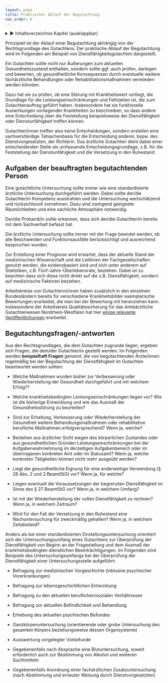 ```yaml
---
layout: page
title: Praktischer Ablauf der Begutachtung
nav_order: 6
---
```


<details markdown="block">
  <summary>
      &#9658; Inhaltsverzeichnis Kapitel (ausklappbar)
  </summary>

1. TOC
{:toc}
 </details>

   <p></p>


Prinzipiell ist der Ablauf einer Begutachtung abhängig von der
Rechtsgrundlage des Gutachtens. Der praktische Ablauf der Begutachtung
wird im Folgenden am Beispiel von Dienstfähigkeitsgutachten dargestellt.

Ein Gutachten sollte nicht nur Äußerungen zum aktuellen
Gesundheitszustand enthalten, sondern sollte ggf. auch prüfen, darlegen
und bewerten, ob gesundheitliche Konsequenzen durch eventuelle weitere
fachärztliche Behandlungen oder Rehabilitationsmaßnahmen vermieden
werden könnten.

Dazu hat sie zu prüfen, ob eine Störung mit Krankheitswert vorliegt, die
Grundlage für die Leistungseinschränkungen und Fehlzeiten ist, die zum
Gutachtenauftrag geführt haben. Insbesondere hat sie funktionelle
Auswirkungen vorliegender Krankheiten zu beschreiben, so dass andere
eine Entscheidung über die Feststellung beispielsweise der
Dienstfähigkeit oder Dienstunfähigkeit treffen können.

Gutachter/innen treffen also keine Entscheidungen, sondern erstellen
eine sachverständige Tatsachenbasis für die Entscheidung anderer, bspw.
des Dienstvorgesetzten, der Richterin. Das ärztliche Gutachten dient
dabei einer entscheidenden Stelle als umfassende Entscheidungsgrundlage,
z.B. für die Feststellung der Dienstunfähigkeit und die Versetzung in
den Ruhestand

## Aufgaben der beauftragten begutachtenden Person

Eine gutachtliche Untersuchung sollte immer wie eine standardisierte
ärztliche Untersuchung durchgeführt werden. Dabei sollte der/die
Gutachter/in Kompetenz ausstrahlen und die Untersuchung wertschätzend
und rücksichtsvoll vornehmen. Dazu sind zwingend geeignete
Räumlichkeiten und eine sachliche Atmosphäre notwendig.

Der/die Proband/in sollte erkennen, dass sich der/die Gutachter/in
bereits mit dem Sachverhalt befasst hat.

Die ärztliche Untersuchung sollte immer mit der Frage beendet werden, ob
alle Beschwerden und Funktionsausfälle berücksichtigt und ausreichend
besprochen wurden.

Zur Erstellung einer Prognose wird erwartet, dass der aktuelle Stand der
medizinischen Wissenschaft und die Leitlinien der Fachgesellschaften
genutzt werden, die evidenzbasiert sind und sich unter anderem auf
Statistiken, z.B. Fünf-Jahre-Überlebensrate, beziehen. Dabei ist zu
beachten dass sich diese nicht direkt auf die z.B. Dienstfähigkeit,
sondern auf medizinische Faktoren beziehen.

Arbeitskreise von Gutachtern/innen haben zusätzlich in den einzelnen
Bundesländern bereits für verschiedene Krankheitsbilder exemplarische
Bewertungen erarbeitet, die man bei der Bewertung mit heranziehen kann.
Insbesondere der Arbeitskreis Qualitätssicherung für das Amtsärztliche
Gutachtenwesen Nordrhein-Westfalen hat hier [einige relevante
Veröffentlichungen](https://www.lv-oegd-nrw.de/AK-QS-Verweis.htm "https://www.lv-oegd-nrw.de/AK-QS-Verweis.htm")
erarbeitet.

## Begutachtungsfragen/-antworten

Aus den Rechtsgrundlagen, die dem Gutachten zugrunde liegen, ergeben
sich Fragen, die dem/der Gutachter/in gestellt werden. Im Folgenden
werden **beispielhaft Fragen** genannt, die von begutachtenden
Ärzte/innen regelmäßig bei der Begutachtung der Dienstfähigkeit im
Gutachten beantwortet werden sollten:

  - Welche Maßnahmen wurden bisher zur Verbesserung oder
    Wiederherstellung der Gesundheit durchgeführt und mit welchem
    Erfolg??

  - Welche krankheitsbedingten Leistungseinschränkungen liegen vor? Wie
    ist die bisherige Entwicklung und wie das Ausmaß der
    Gesundheitsstörung zu beurteilen?

  - Sind zur Erhaltung, Verbesserung oder Wiederherstellung der
    Gesundheit weitere Behandlungsmaßnahmen oder rehabilitative
    berufliche Maßnahmen erfolgversprechend? Wenn ja, welche?

  - Bestehen aus ärztlicher Sicht wegen des körperlichen Zustandes oder
    aus gesundheitlichen Gründen Leistungseinschränkungen bei der
    Aufgabenwahrnehmung im derzeitigen Aufgabenbereich oder im
    übertragenen konkreten Amt oder im Statusamt? Wenn ja, welche
    konkreten Tätigkeiten können nicht mehr ausgeübt werden?

  - Liegt die gesundheitliche Eignung für eine anderweitige Verwendung
    (§ 26 Abs. 2 und 3 BeamtStG) vor? Wenn ja, für welche?

  - Liegen eventuell die Voraussetzungen der begrenzten Dienstfähigkeit
    im Sinne des § 27 BeamtStG vor? Wenn ja, in welchem Umfang?

  - Ist mit der Wiederherstellung der vollen Dienstfähigkeit zu rechnen?
    Wenn ja, in welchem Zeitraum?

  - Wird für den Fall der Versetzung in den Ruhestand eine
    Nachuntersuchung für zweckmäßig gehalten? Wenn ja, in welchem
    Zeitabstand?

Anders als bei einer standardisierten Einstellungsuntersuchung
orientiert sich der Untersuchungsumfang eines Gutachtens zur Überprüfung
der Dienstfähigkeit von Beginn an der Fragestellung und dem Ausmaß der
krankheitsbedingten dienstlichen Beeinträchtigungen. Im Folgenden sind
Beispiele des Untersuchungsumfangs bei der Überprüfung der
Dienstfähigkeit einer Untersuchungsstelle aufgeführt:

  - Befragung zur medizinischen Vorgeschichte (inklusive psychischer
    Vorerkrankungen)

  - Befragung zur lebensgeschichtlichen Entwicklung

  - Befragung zu den aktuellen beruflichen/sozialen Verhältnissen

  - Befragung zur aktuellen Befindlichkeit und Behandlung

  - Erhebung des aktuellen psychischen Befundes

  - Ganzkörperuntersuchung (orientierende oder grobe Untersuchung des
    gesamten Körpers beziehungsweise dessen Organsysteme)

  - Ausswertung vorgelegter Vorbefunde

  - Gegebenenfalls nach Absprache eine Blutuntersuchung, soweit
    erforderlich auch zur Bestimmung von Alkohol und weiteren
    Suchtmitteln

  - Gegebenenfalls Anordnung einer fachärztlichen Zusatzuntersuchung
    (nach Abstimmung und erneuter Weisung durch Dienstvorgesetzten)
